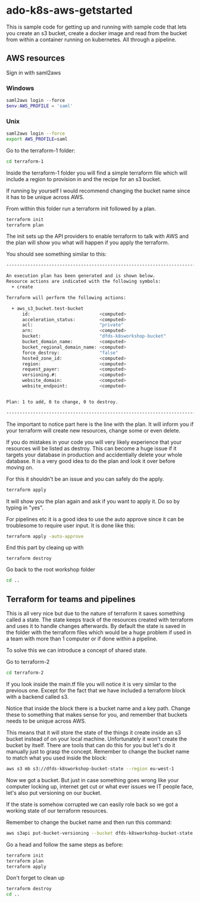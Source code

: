 # ado-k8s-aws-getstarted
This is sample code for getting up and running with sample code that lets you create an s3 bucket, create a docker image and read from the bucket from within a container running on kubernetes. All through a pipeline.

## AWS resources
Sign in with saml2aws

### Windows
```Powershell
saml2aws login --force
$env:AWS_PROFILE = 'saml'
```

### Unix
```bash
saml2aws login --force
export AWS_PROFILE=saml
```

Go to the terraform-1 folder:
```bash
cd terraform-1
```

Inside the terraform-1 folder you will find a simple terraform file which will include a region to provision in and the recipe for an s3 bucket.

If running by yourself I would recommend changing the bucket name since it has to be unique across AWS.

From within this folder run a terraform init followed by a plan.

```bash
terraform init
terraform plan
```

The init sets up the API providers to enable terraform to talk with AWS and the plan will show you what will happen if you apply the terraform.

You should see something similar to this:

```bash
------------------------------------------------------------------------

An execution plan has been generated and is shown below.
Resource actions are indicated with the following symbols:
  + create

Terraform will perform the following actions:

  + aws_s3_bucket.test-bucket
      id:                          <computed>
      acceleration_status:         <computed>
      acl:                         "private"
      arn:                         <computed>
      bucket:                      "dfds-k8sworkshop-bucket"
      bucket_domain_name:          <computed>
      bucket_regional_domain_name: <computed>
      force_destroy:               "false"
      hosted_zone_id:              <computed>
      region:                      <computed>
      request_payer:               <computed>
      versioning.#:                <computed>
      website_domain:              <computed>
      website_endpoint:            <computed>


Plan: 1 to add, 0 to change, 0 to destroy.

------------------------------------------------------------------------
```


The important to notice part here is the line with the plan. It will inform you if your terraform will create new resources, change some or even delete.

If you do mistakes in your code you will very likely experience that your resources will be listed as destroy.
This can become a huge issue if it targets your database in production and accidentially delete your whole database.
It is a very good idea to do the plan and look it over before moving on.

For this it shouldn't be an issue and you can safely do the apply.

```bash
terraform apply
```

It will show you the plan again and ask if you want to apply it. Do so by typing in "yes".

For pipelines etc it is a good idea to use the auto approve since it can be troublesome to require user input. It is done like this:

```bash
terraform apply -auto-approve
```

End this part by cleaing up with
```
terraform destroy
```

Go back to the root workshop folder
```bash
cd ..
```

## Terraform for teams and pipelines
This is all very nice but due to the nature of terraform it saves something called a state. The state keeps track of the resources created with terraform and uses it to handle changes afterwards.
By default the state is saved in the folder with the terraform files which would be a huge problem if used in a team with more than 1 computer or if done within a pipeline.

To solve this we can introduce a concept of shared state.

Go to terraform-2

```bash
cd terraform-2
```
If you look inside the main.tf file you will notice it is very similar to the previous one. Except for the fact that we have included a terraform block with a backend called s3.

Notice that inside the block there is a bucket name and a key path.
Change these to something that makes sense for you, and remember that buckets needs to be unique across AWS.

This means that it will store the state of the things it create inside an s3 bucket instead of on your local machine. Unfortunately it won't create the bucket by itself.
There are tools that can do this for you but let's do it manually just to grasp the concept. Remember to change the bucket name to match what you used inside the block:

```bash
aws s3 mb s3://dfds-k8sworkshop-bucket-state --region eu-west-1
```

Now we got a bucket. But just in case something goes wrong like your computer locking up, internet get cut or what ever issues we IT people face, let's also put versioning on our bucket.

If the state is somehow corrupted we can easily role back so we got a working state of our terraform resources.

Remember to change the bucket name and then run this command:
```bash
aws s3api put-bucket-versioning --bucket dfds-k8sworkshop-bucket-state --versioning-configuration Status=Enabled
```

Go a head and follow the same steps as before:
```bash
terraform init
terraform plan
terraform apply
```

Don't forget to clean up
```bash
terraform destroy
cd ..
```